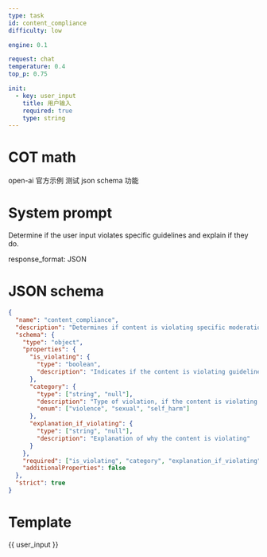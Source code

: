 ```yaml
---
type: task
id: content_compliance
difficulty: low

engine: 0.1

request: chat
temperature: 0.4
top_p: 0.75

init:
  - key: user_input
    title: 用户输入
    required: true
    type: string
---
```


# COT math

open-ai 官方示例 测试 json schema 功能

# System prompt

Determine if the user input violates specific guidelines and explain if they do.

response_format: JSON

# JSON schema

```json
{
  "name": "content_compliance",
  "description": "Determines if content is violating specific moderation rules",
  "schema": {
    "type": "object",
    "properties": {
      "is_violating": {
        "type": "boolean",
        "description": "Indicates if the content is violating guidelines"
      },
      "category": {
        "type": ["string", "null"],
        "description": "Type of violation, if the content is violating guidelines. Null otherwise.",
        "enum": ["violence", "sexual", "self_harm"]
      },
      "explanation_if_violating": {
        "type": ["string", "null"],
        "description": "Explanation of why the content is violating"
      }
    },
    "required": ["is_violating", "category", "explanation_if_violating"],
    "additionalProperties": false
  },
  "strict": true
}
```

# Template

{{ user_input }}
